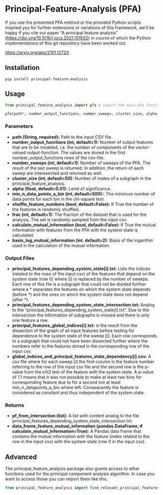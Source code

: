 # Principal-Feature-Analysis (PFA)
If you use the presented PFA method or the provided Python scripts inspired you for further extensions or variations of this framework, we’ll be happy if you cite our paper “A principal feature analysis” (https://doi.org/10.1016/j.jocs.2021.101502) in course of which the Python implementations of this git repository have been worked out.


https://arxiv.org/abs/2101.12720


## Installation
```
pip install principal-feature-analysis
```

## Usage

```Python
from principal_feature_analysis import pfa # import the main pfa function

pfa(path*, number_output_functions, number_sweeps, cluster_size, alpha, min_n_datapoints_a_bin, shuffle_feature_numbers, frac, claculate_mutual_information, basis_log_mutual_information) # function call
```

### Parameters
- **path (String, required):** Path to the input CSV file.
- **number_output_functions (int, default=1):** Number of output features that are to be modeled, i.e. the number of components of the vector-valued output-function. The values are stored in the first number_output_functions rows of the csv-file.
- **number_sweeps (int, default=1):** Number of sweeps of the PFA. The result of the last sweep is returned. In addition, the return of each sweep are interesected and returned as well.
- **cluster_size (int, default=50):** Number of nodes of a subgraph in the principal_feature_analysis.
- **alpha (float, default=0.01):** Level of significance.
- **min_n_data_points_a_bin (int, default=500):**: The minimum number of data points for each bin in the chi-square test.
- **shuffle_feature_numbers (bool, default=False):** If True the number of the features is randomly shuffled.
- **frac (int, default=1):** The fraction of the dataset that is used for the analysis. The set is randomly sampled from the input csv.
- **calculate_mutual_information (bool, default=False):** If True the mutual information with features from the PFA with the system state is calculated.
- **basis_log_mutual_information (int. default=2):** Basis of the logarithm used in the calculation of the mutual information.

### Output Files
- **principal_features_depending_system_state[i].txt:**
Lists the indices (related to the rows of the input csv) of the features that depend on the system state (row 0) where [i] is replaced by the number of sweeps. Each row of this file is a subgraph that could not be divided further where a * separates the features on which the system state depends (before *) and the ones on which the system state does not depend (after *).
- **principal_features_depending_system_state_intersection.txt:**
Analog to the “principal_features_depending_system_state[i].txt”. Due to the intersection the information of subgraphs is missed and there is only one feature a row.
- **principal_features_global_indices[i].txt:**
is the result from the dissection of the graph of all input features before testing for dependence to the system state of the sweep [i]. Each row corresponds to a subgraph that could not have been dissected further where the numbers refer to the features stored in the corresponding row of the input csv.
- **global_indices_and_principal_features_state_dependency[i].csv:**
A csv file where for each sweep [i] the first column is the feature number referring to the row of the input csv file and the second row is the p-value from the chi2 test of the feature with the system state. A p-value of 1.1 means that it was not possible to make at least two bins for corresponding feature due to for a second not at least min_n_datapoints_a_bin where left. Consequently the feature is considered as constant and thus independent of the system state.


### Returns
- **pf_from_intersection (list):** A list with content analog to the file principal_features_depending_system_state_intersection.txt.
- **data_frame_feature_mutual_information (pandas.DataFrame, if calculate_mutual_information=True):** A Pandas data frame that contains the mutual information with the feature (index related to the row in the input csv) with the system state (row 0 in the input csv).


## Advanced
The principal_feature_analysis package also grants access to other functions used for the principal component analysis algorithm. In case you want to access those you can import them like this.
```Python
from principal_feature_analysis import find_relevant_principal_features, get_mutual_information, principal_feature_analysis
```
